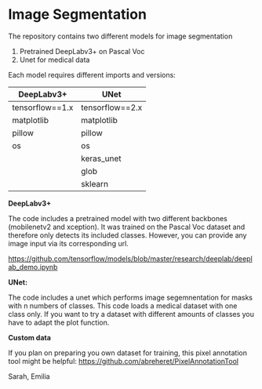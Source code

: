 # Image Segmentation

The repository contains two different models for image segmentation

1. Pretrained DeepLabv3+ on Pascal Voc
2. Unet for medical data 

Each model requires different imports and versions:


| DeepLabv3+        | UNet            | 
|-------------------|-----------------|
| tensorflow==1.x   | tensorflow==2.x |     
| matplotlib        | matplotlib      |     
| pillow            | pillow          |     
| os                | os              |     
|                   | keras_unet      |     
|                   | glob            |     
|                   | sklearn         |  



**DeepLabv3+**

The code includes a pretrained model with two different backbones (mobilenetv2 and xception). It was trained on the Pascal Voc dataset and therefore only detects its included classes. However, you can provide any image input via its corresponding url.

https://github.com/tensorflow/models/blob/master/research/deeplab/deeplab_demo.ipynb

**UNet:**

The code includes a unet which performs image segemnentation for masks with n numbers of classes. This code loads a medical dataset with one class only. If you want to try a dataset with different amounts of classes you have to adapt the plot function.


**Custom data**

If you plan on preparing you own dataset for training, this pixel annotation tool might be helpful:
https://github.com/abreheret/PixelAnnotationTool

Sarah, Emilia
